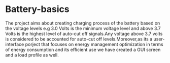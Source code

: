 # Battery-basics
The project aims about creating charging process of the battery based on the voltage levels e.g 3.0 Volts is the minimum voltage level and above 3.7 Volts is the highest level of auto-cut off signals.Any voltage above 3.7 volts is considered to be accounted for auto-cut off levels.Moreover,as its a user-interface porject that focuses on energy management optimization in terms of energy consumption and its efficient use we have created a GUI screen and a load profile as well.
